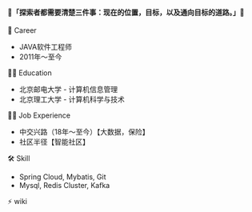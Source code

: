 #### 👋「**探索者都需要清楚三件事：现在的位置，目标，以及通向目标的道路。**」👋
<!--
**ittarvin/ittarvin** is a ✨ _special_ ✨ repository because its `README.md` (this file) appears on your GitHub profile.
Here are some ideas to get you started:
- 🔭 I’m currently working on ...
- 🌱 I’m currently learning ...
- 👯 I’m looking to collaborate on ...
- 🤔 I’m looking for help with ...
- 💬 Ask me about ...
- 📫 How to reach me: ...
- 😄 Pronouns: ...
- ⚡ Fun fact: ...
-->
🔭 Career
- JAVA软件工程师
- 2011年～至今

👨‍🎓 Education
- 北京邮电大学 - 计算机信息管理
- 北京理工大学 - 计算机科学与技术

👨‍💻 Job Experience
- 中交兴路（18年～至今）【大数据，保险】
- 社区半径【智能社区】

🛠 Skill
- Spring Cloud, Mybatis, Git
- Mysql, Redis Cluster, Kafka

⚡ wiki
